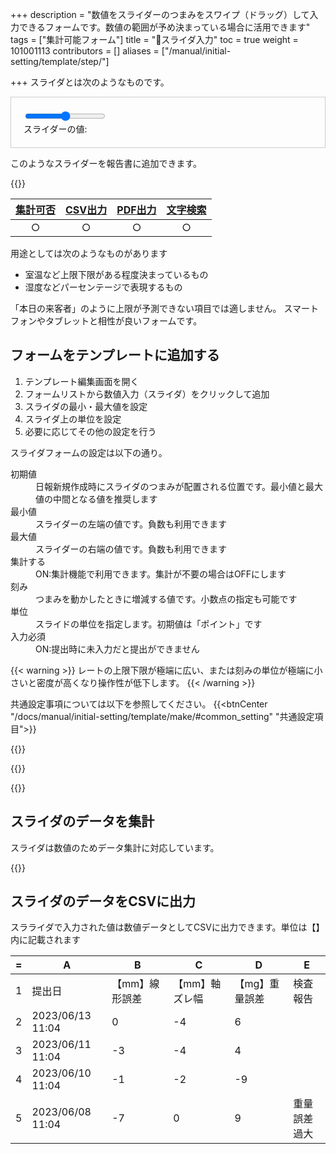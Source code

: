 +++
description = "数値をスライダーのつまみをスワイプ（ドラッグ）して入力できるフォームです。数値の範囲が予め決まっている場合に活用できます"
tags = ["集計可能フォーム"]
title = "🧩スライダ入力"
toc = true
weight = 101001113
contributors = []
aliases = ["/manual/initial-setting/template/step/"]

+++
スライダとは次のようなものです。

<div class="container my-3" style="padding:20px;border:1px solid #ccc">
  <input type="range" class="form-range" id="slider" style="max-width:500px">
  <div id="sliderValue" class="mt-1">スライダーの値: <span id="value"></span></div>
</div>

<script>
  const slider = document.getElementById('slider');
  const valueElement = document.getElementById('value');

  slider.addEventListener('input', function() {
    const value = this.value;
    valueElement.textContent = value;
  });
</script>

このようなスライダーを報告書に追加できます。

{{<icatch filename="slider-input" msg="つまみをスライドさせて 数値の入力ができます" title="スライダ入力フォーム" fontsize="30px" alice="ok" >}}


|[集計可否](/docs/manual/analytics/)|[CSV出力](/docs/manual/analytics/csv/)|[PDF出力](/docs/manual/read-report/pdf/)|[文字検索](/docs/manual/read-report/list/)|
|:---:|:---:|:---:|:---:|
|○|○|○|○|

用途としては次のようなものがあります

- 室温など上限下限がある程度決まっているもの
- 湿度などパーセンテージで表現するもの

「本日の来客者」のように上限が予測できない項目では適しません。
スマートフォンやタブレットと相性が良いフォームです。


## フォームをテンプレートに追加する

1. テンプレート編集画面を開く
1. フォームリストから数値入力（スライダ）をクリックして追加
1. スライダの最小・最大値を設定
1. スライダ上の単位を設定
1. 必要に応じてその他の設定を行う

スライダフォームの設定は以下の通り。

<dl>
  <dt>初期値</dt>
  <dd>日報新規作成時にスライダのつまみが配置される位置です。最小値と最大値の中間となる値を推奨します</dd>
  <dt>最小値</dt>
  <dd>スライダーの左端の値です。負数も利用できます</dd>
  <dt>最大値</dt>
  <dd>スライダーの右端の値です。負数も利用できます</dd>
  <dt>集計する</dt>
  <dd>ON:集計機能で利用できます。集計が不要の場合はOFFにします</dd>
  <dt>刻み</dt>
  <dd>つまみを動かしたときに増減する値です。小数点の指定も可能です</dd>
  <dt>単位</dt>
  <dd>スライドの単位を指定します。初期値は「ポイント」です</dd>
  <dt>入力必須</dt>
  <dd>ON:提出時に未入力だと提出ができません</dd>
</dl>



{{< warning >}}
レートの上限下限が極端に広い、または刻みの単位が極端に小さいと密度が高くなり操作性が低下します。
{{< /warning >}}

共通設定事項については以下を参照してください。
{{<btnCenter "/docs/manual/initial-setting/template/make/#common_setting" "共通設定項目">}}


{{<appscreen filename="template-edit-slider" title="スライダ入力フォームのみで構成された日報テンプレート"  >}}


{{<nextArrow>}}

{{<appscreen filename="slider-preview" title="スライダーを使った日報入力画面"  >}}



## スライダのデータを集計

スライダは数値のためデータ集計に対応しています。

{{<appscreen filename="charts" title="スライダのデータを用いて折れ線グラフを生成"  >}}

## スライダのデータをCSVに出力

スラライダで入力された値は数値データとしてCSVに出力できます。単位は【】内に記載されます


<div class="excelTable">

|=|A|B|C|D|E|
|---|---|---|---|---|---|
1|提出日|【mm】線形誤差|【mm】軸ズレ幅|【mg】重量誤差|検査報告|
2|2023/06/13 11:04|0|-4|6|
3|2023/06/11 11:04|-3|-4|4|
4|2023/06/10 11:04|-1|-2|-9|
5|2023/06/08 11:04|-7|0|9|重量誤差過大|

</div>